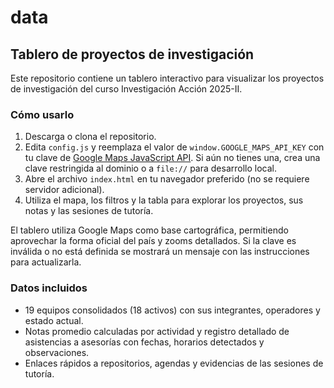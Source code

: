 # data

## Tablero de proyectos de investigación

Este repositorio contiene un tablero interactivo para visualizar los proyectos de investigación del curso Investigación Acción 2025-II.

### Cómo usarlo

1. Descarga o clona el repositorio.
2. Edita `config.js` y reemplaza el valor de `window.GOOGLE_MAPS_API_KEY` con tu clave de [Google Maps JavaScript API](https://developers.google.com/maps/documentation/javascript/get-api-key). Si aún no tienes una, crea una clave restringida al dominio o a `file://` para desarrollo local.
3. Abre el archivo `index.html` en tu navegador preferido (no se requiere servidor adicional).
4. Utiliza el mapa, los filtros y la tabla para explorar los proyectos, sus notas y las sesiones de tutoría.

El tablero utiliza Google Maps como base cartográfica, permitiendo aprovechar la forma oficial del país y zooms detallados. Si la clave es inválida o no está definida se mostrará un mensaje con las instrucciones para actualizarla.

### Datos incluidos

- 19 equipos consolidados (18 activos) con sus integrantes, operadores y estado actual.
- Notas promedio calculadas por actividad y registro detallado de asistencias a asesorías con fechas, horarios detectados y observaciones.
- Enlaces rápidos a repositorios, agendas y evidencias de las sesiones de tutoría.
